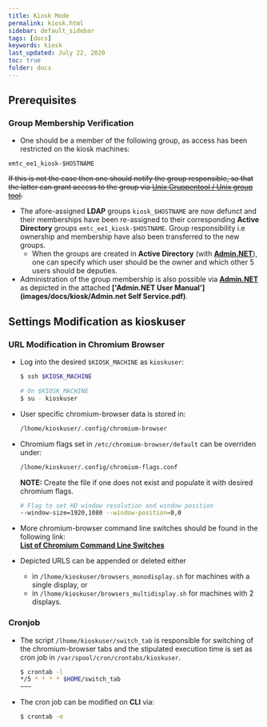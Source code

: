 ```yaml
---
title: Kiosk Mode
permalink: kiosk.html
sidebar: default_sidebar
tags: [docs]
keywords: kiosk
last_updated: July 22, 2020
toc: true
folder: docs
---
```

## Prerequisites

### Group Membership Verification

* One should be a member of the following group, as access has been restricted on the kiosk machines: 

~~~vim
emtc_ee1_kiosk-$HOSTNAME
~~~  

~~If this is not the case then one should notify the group responsible, so that the latter can grant access to the group via [Unix Gruppentool / Unix group tool](https://wwwhks.rd.corpintra.net/ugt/fass).~~  

* The afore-assigned **LDAP** groups `kiosk_$HOSTNAME` are now defunct and their memberships have been re-assigned to their corresponding **Active Directory** groups `emtc_ee1_kiosk-$HOSTNAME`. Group responsibility i.e ownership and membership have also been transferred to the new groups.
  * When the groups are created in **Active Directory** (with **[Admin.NET](https://adselfservice.app.corpintra.net/WebGM/GMMaintenance_Web/GMMaintain.aspx)**), one can specify which user should be the owner and which other 5 users should be deputies.
* Administration of the group membership is also possible via **[Admin.NET](https://adselfservice.app.corpintra.net/WebGM/GMMaintenance_Web/GMMaintain.aspx)** as depicted in the attached **['Admin.NET User Manual'](images/docs/kiosk/Admin.net Self Service.pdf)**.

## Settings Modification as kioskuser

### URL Modification in Chromium Browser

* Log into the desired `$KIOSK_MACHINE` as `kioskuser`:

  ~~~bash
  $ ssh $KIOSK_MACHINE

  # On $KIOSK_MACHINE
  $ su - kioskuser
  ~~~~
  
* User specific chromium-browser data is stored in:

  ~~~bash
  /lhome/kioskuser/.config/chromium-browser
  ~~~

* Chromium flags set in `/etc/chromium-browser/default` can be overriden under:

  ~~~bash
  /lhome/kioskuser/.config/chromium-flags.conf
  ~~~
  
  **NOTE:**  Create the file if one does not exist and populate it with desired chromium flags.

  ~~~bash
  # Flag to set HD window resolution and window position
  --window-size=1920,1080 --window-position=0,0
  ~~~

* More chromium-browser command line switches should be found in the following link:  
 **[List of Chromium Command Line Switches](https://peter.sh/experiments/chromium-command-line-switches/)**
* Depicted URLS can be appended or deleted either
  * in `/lhome/kioskuser/browsers_monodisplay.sh` for machines with a single display, or
  * in `/lhome/kioskuser/browsers_multidisplay.sh` for machines with 2 displays.

### Cronjob

* The script `/lhome/kioskuser/switch_tab` is responsible for switching of the chromium-browser tabs and the stipulated execution time is set as cron job in `/var/spool/cron/crontabs/kioskuser`.

  ~~~~bash
  $ crontab -l
  */5 * * * * $HOME/switch_tab
  ~~~

* The cron job can be modified on **CLI** via:

  ~~~bash
  $ crontab -e
  ~~~
